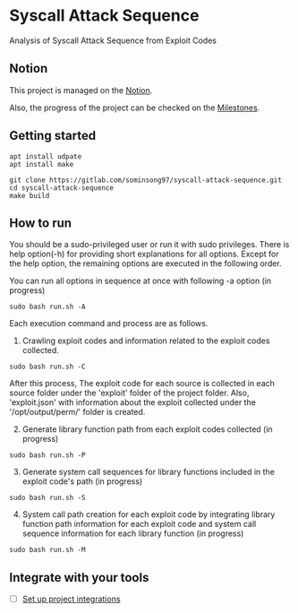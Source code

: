 # Syscall Attack Sequence

Analysis of Syscall Attack Sequence from Exploit Codes

## Notion

This project is managed on the [Notion](https://flame-appeal-2c5.notion.site/064b5204333944b7bcbcf6da2aa50c92?v=562fac4f80634990a9aed0fde193c9fe).

Also, the progress of the project can be checked on the [Milestones](https://gitlab.com/sominsong97/syscall-attack-sequence/-/issues).


## Getting started

```
apt install udpate
apt install make

git clone https://gitlab.com/sominsong97/syscall-attack-sequence.git
cd syscall-attack-sequence
make build
```

## How to run

You should be a sudo-privileged user or run it with sudo privileges.
There is help option(-h) for providing short explanations for all options.
Except for the help option, the remaining options are executed in the following order.

You can run all options in sequence at once with following -a option (in progress) 

```
sudo bash run.sh -A
```

Each execution command and process are as follows.

1. Crawling exploit codes and information related to the exploit codes collected.

```
sudo bash run.sh -C
```

After this process, The exploit code for each source is collected in each source folder under the 'exploit' folder of the project folder. 
Also, 'exploit.json' with information about the exploit collected under the '/opt/output/perm/' folder is created.

2. Generate library function path from each exploit codes collected (in progress)

```
sudo bash run.sh -P
```

3. Generate system call sequences for library functions included in the exploit code's path (in progress)

```
sudo bash run.sh -S
```

4. System call path creation for each exploit code by integrating library function path information for each exploit code and system call sequence information for each library function (in progress)

```
sudo bash run.sh -M
```

## Integrate with your tools

- [ ] [Set up project integrations](https://gitlab.com/-/experiment/new_project_readme_content:9d8f5800ac35c2b50894260a4b1ebd9e?https://gitlab.com/sominsong97/syscall-attack-sequence/-/settings/integrations)